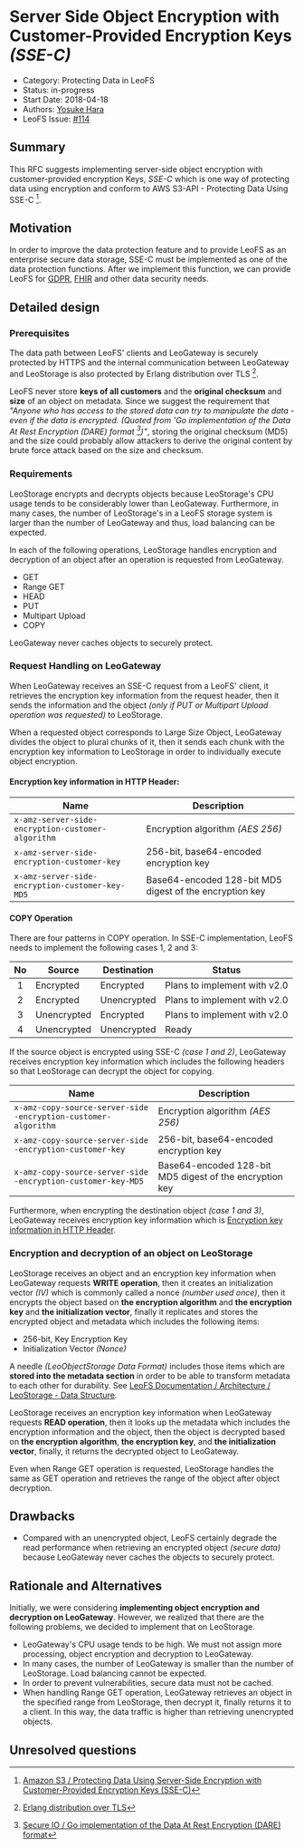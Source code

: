 # Server Side Object Encryption with Customer-Provided Encryption Keys *(SSE-C)*

- Category: Protecting Data in LeoFS
- Status: in-progress
- Start Date: 2018-04-18
- Authors: [Yosuke Hara](https://github.com/yosukehara)
- LeoFS Issue: [#114](https://github.com/leo-project/leofs/issues/114)


## Summary

This RFC suggests implementing server-side object encryption with customer-provided encryption Keys, *SSE-C* which is one way of protecting data using encryption and conform to AWS S3-API - Protecting Data Using SSE-C [^1].


## Motivation

In order to improve the data protection feature and to provide LeoFS as an enterprise secure data storage, SSE-C must be implemented as one of the data protection functions. After we implement this function, we can provide LeoFS for [GDPR](https://en.wikipedia.org/wiki/General_Data_Protection_Regulation), [FHIR](https://en.wikipedia.org/wiki/Fast_Healthcare_Interoperability_Resources) and other data security needs.


## Detailed design
### Prerequisites

The data path between LeoFS' clients and LeoGateway is securely protected by HTTPS and the internal communication between LeoGateway and LeoStorage is also protected by Erlang distribution over TLS [^2].

LeoFS never store **keys of all customers** and the **original checksum** and **size** of an object on metadata. Since we suggest the requirement that *"Anyone who has access to the stored data can try to manipulate the data - even if the data is encrypted. (Quoted from 'Go implementation of the Data At Rest Encryption (DARE) format [^3])"*, storing the original checksum (MD5) and the size could probably allow attackers to derive the original content by brute force attack based on the size and checksum.


### Requirements

LeoStorage encrypts and decrypts objects because LeoStorage's CPU usage tends to be considerably lower than LeoGateway. Furthermore, in many cases, the number of LeoStorage's in a LeoFS storage system is larger than the number of LeoGateway and thus, load balancing can be expected.

In each of the following operations, LeoStorage handles encryption and decryption of an object after an operation is requested from LeoGateway.

* GET
* Range GET
* HEAD
* PUT
* Multipart Upload
* COPY

LeoGateway never caches objects to securely protect.


### Request Handling on LeoGateway

When LeoGateway receives an SSE-C request from a LeoFS' client, it retrieves the encryption key information from the request header, then it sends the information and the object *(only if PUT or Multipart Upload operation was requested)* to LeoStorage.

When a requested object corresponds to Large Size Object, LeoGateway divides the object to plural chunks of it, then it sends each chunk with the encryption key information to LeoStorage in order to individually execute object encryption.


#### Encryption key information in HTTP Header:

| Name  | Description  |
|----|----|
|`x-amz-server-side​-encryption​-customer-algorithm`| Encryption algorithm *(AES 256)* |
|`x-amz-server-side​-encryption​-customer-key` | 256-bit, base64-encoded encryption key |
| `x-amz-server-side​-encryption​-customer-key-MD5` | Base64-encoded 128-bit MD5 digest of the encryption key |


#### COPY Operation

There are four patterns in COPY operation. In SSE-C implementation, LeoFS needs to implement the following cases 1, 2 and 3:

| No  | Source      | Destination | Status |
|:---:|-------------|-------------|--------|
| 1   | Encrypted   | Encrypted   | Plans to implement with v2.0 |
| 2   | Encrypted   | Unencrypted | Plans to implement with v2.0 |
| 3   | Unencrypted | Encrypted   | Plans to implement with v2.0 |
| 4   | Unencrypted | Unencrypted | Ready  |


If the source object is encrypted using SSE-C *(case 1 and 2)*, LeoGateway receives encryption key information which includes the following headers so that LeoStorage can decrypt the object for copying.

| Name  | Description  |
|----|----|
|`x-amz-copy-source​-server-side​-encryption​-customer-algorithm`| Encryption algorithm *(AES 256)* |
|`x-amz-copy-source​-server-side​-encryption​-customer-key` | 256-bit, base64-encoded encryption key |
| `x-amz-copy-source-​server-side​-encryption​-customer-key-MD5` | Base64-encoded 128-bit MD5 digest of the encryption key |

Furthermore, when encrypting the destination object *(case 1 and 3)*, LeoGateway receives encryption key information which is [Encryption key information in HTTP Header](#encryption-key-information-in-http-header).


### Encryption and decryption of an object on LeoStorage

LeoStorage receives an object and an encryption key information when LeoGateway requests **WRITE operation**, then it creates an initialization vector *(IV)* which is commonly called a nonce *(number used once)*, then it encrypts the object based on **the encryption algorithm** and **the encryption key** and **the initialization vector**, finally it replicates and stores the encrypted object and metadata which includes the following items:

* 256-bit, Key Encryption Key
* Initialization Vector *(Nonce)*

A needle *(LeoObjectStorage Data Format)* includes those items which are **stored into the metadata section** in order to be able to transform metadata to each other for durability. See [LeoFS Documentation / Architecture / LeoStorage - Data Structure](https://leo-project.net/leofs/docs/architecture/leo_storage/#data-structure).

LeoStorage receives an encryption key information when LeoGateway requests **READ operation**, then it looks up the metadata which includes the encryption information and the object, then the object is decrypted based on **the encryption algorithm**, **the encryption key**, and **the initialization vector**, finally, it returns the decrypted object to LeoGateway.

Even when Range GET operation is requested, LeoStorage handles the same as GET operation and retrieves the range of the object after object decryption.


## Drawbacks

* Compared with an unencrypted object, LeoFS certainly degrade the read performance when retrieving an encrypted object *(secure data)* because LeoGateway never caches the objects to securely protect.


## Rationale and Alternatives

Initially, we were considering **implementing object encryption and decryption on LeoGateway**. However, we realized that there are the following problems, we decided to implement that on LeoStorage.

* LeoGateway's CPU usage tends to be high. We must not assign more processing, object encryption and decryption to LeoGateway.
* In many cases, the number of LeoGateway is smaller than the number of LeoStorage. Load balancing cannot be expected.
* In order to prevent vulnerabilities, secure data must not be cached.
* When handling Range GET operation, LeoGateway retrieves an object in the specified range from LeoStorage, then decrypt it, finally returns it to a client. In this way, the data traffic is higher than retrieving unencrypted objects.


## Unresolved questions


[^1]: <a href="https://docs.aws.amazon.com/AmazonS3/latest/dev/ServerSideEncryptionCustomerKeys.html" target="_blank">Amazon S3 / Protecting Data Using Server-Side Encryption with Customer-Provided Encryption Keys (SSE-C)</a>
[^2]: <a href="https://www.erlang-solutions.com/blog/erlang-distribution-over-tls.html" target="_blank">Erlang distribution over TLS</a>
[^3]: <a href="https://github.com/minio/sio" target="_blank">Secure IO / Go implementation of the Data At Rest Encryption (DARE) format</a>